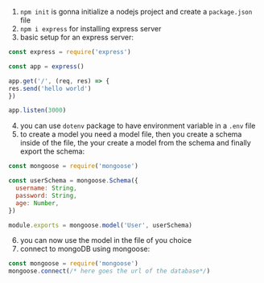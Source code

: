 1. `npm init` is gonna initialize a nodejs project and create a `package.json` file
2. `npm i express` for installing express server
3. basic setup for an express server:

```javascript
const express = require('express')

const app = express()

app.get('/', (req, res) => {
res.send('hello world')
})

app.listen(3000)
```

4. you can use `dotenv` package to have environment variable in a `.env` file
5. to create a model you need a model file, then you create a schema inside of the file, the your create a model from the schema and finally export the schema:

```javascript
const mongoose = require('mongoose')

const userSchema = mongoose.Schema({
  username: String,
  password: String,
  age: Number,
})

module.exports = mongoose.model('User', userSchema)
```
6. you can now use the model in the file of you choice
7. connect to mongoDB using mongoose:
```javascript
const mongoose = require('mongoose')
mongoose.connect(/* here goes the url of the database*/)
```